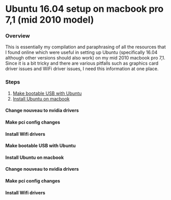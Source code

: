 # Ubuntu 16.04 setup on macbook pro 7,1 (mid 2010 model)

### Overview

This is essentially my compilation and paraphrasing of all the resources that I found online which were useful in setting up Ubuntu (specifically 16.04 although other versions should also work) on my mid 2010 macbook pro 7,1. Since it is a bit tricky and there are various pitfalls such as graphics card driver issues and WiFi driver issues, I need this information at one place.

### Steps

1. [Make bootable USB with Ubuntu](#make-bootable-usb-with-ubuntu)
2. [Install Ubuntu on macbook](#Install-Ubuntu-on-macbook)
#### Change nouveau to nvidia drivers
#### Make pci config changes
#### Install Wifi drivers


#### Make bootable USB with Ubuntu
#### Install Ubuntu on macbook
#### Change nouveau to nvidia drivers
#### Make pci config changes
#### Install Wifi drivers
